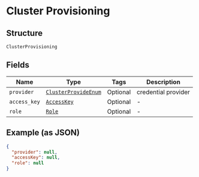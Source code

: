 
# Cluster Provisioning

## Structure

`ClusterProvisioning`

## Fields

| Name | Type | Tags | Description |
|  --- | --- | --- | --- |
| `provider` | [`ClusterProvideEnum`](../../doc/models/cluster-provide-enum.md) | Optional | credential provider |
| `access_key` | [`AccessKey`](../../doc/models/access-key.md) | Optional | - |
| `role` | [`Role`](../../doc/models/role.md) | Optional | - |

## Example (as JSON)

```json
{
  "provider": null,
  "accessKey": null,
  "role": null
}
```

